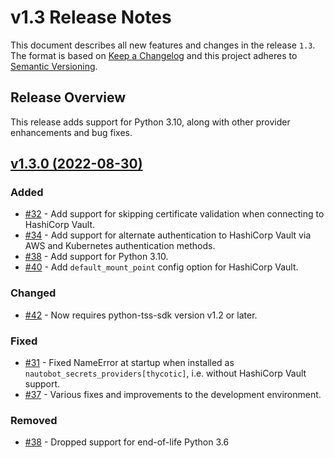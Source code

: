 # v1.3 Release Notes

This document describes all new features and changes in the release `1.3`. The format is based on [Keep a Changelog](https://keepachangelog.com/en/1.0.0/) and this project adheres to [Semantic Versioning](https://semver.org/spec/v2.0.0.html).

## Release Overview

This release adds support for Python 3.10, along with other provider enhancements and bug fixes. 

## [v1.3.0 (2022-08-30)](https://github.com/nautobot/nautobot-app-secrets-providers/releases/tag/v1.3.0)

### Added

- [#32](https://github.com/nautobot/nautobot-app-secrets-providers/issues/32) - Add support for skipping certificate validation when connecting to HashiCorp Vault.
- [#34](https://github.com/nautobot/nautobot-app-secrets-providers/issues/34) - Add support for alternate authentication to HashiCorp Vault via AWS and Kubernetes authentication methods.
- [#38](https://github.com/nautobot/nautobot-app-secrets-providers/issues/38) - Add support for Python 3.10.
- [#40](https://github.com/nautobot/nautobot-app-secrets-providers/issues/40) - Add `default_mount_point` config option for HashiCorp Vault.

### Changed

- [#42](https://github.com/nautobot/nautobot-app-secrets-providers/issues/42) - Now requires python-tss-sdk version v1.2 or later.

### Fixed

- [#31](https://github.com/nautobot/nautobot-app-secrets-providers/issues/31) - Fixed NameError at startup when installed as `nautobot_secrets_providers[thycotic]`, i.e. without HashiCorp Vault support.
- [#37](https://github.com/nautobot/nautobot-app-secrets-providers/issues/37) - Various fixes and improvements to the development environment.

### Removed

- [#38](https://github.com/nautobot/nautobot-app-secrets-providers/issues/38) - Dropped support for end-of-life Python 3.6
